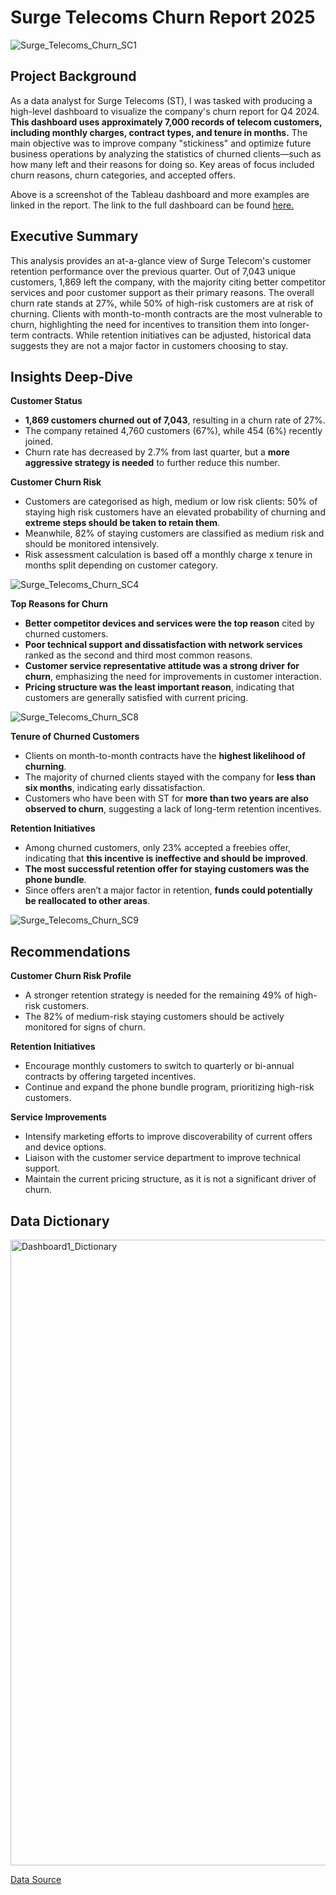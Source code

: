 # Surge Telecoms Churn Report 2025
![Surge_Telecoms_Churn_SC1](https://github.com/user-attachments/assets/e113774e-4b12-4a70-b3b4-b5c8c0bf59d7)

## Project Background
As a data analyst for Surge Telecoms (ST), I was tasked with producing a high-level dashboard to visualize the company's churn report for Q4 2024. **This dashboard uses approximately 7,000 records of telecom customers, including monthly charges, contract types, and tenure in months.** The main objective was to improve company "stickiness" and optimize future business operations by analyzing the statistics of churned clients—such as how many left and their reasons for doing so. Key areas of focus included churn reasons, churn categories, and accepted offers.

Above is a screenshot of the Tableau dashboard and more examples are linked in the report. The link to the full dashboard can be found [here.](https://public.tableau.com/app/profile/neal.alday/viz/PlanetTelecomsChurn/ChurnReportQ2)

## Executive Summary
This analysis provides an at-a-glance view of Surge Telecom's customer retention performance over the previous quarter. Out of 7,043 unique customers, 1,869 left the company, with the majority citing better competitor services and poor customer support as their primary reasons. The overall churn rate stands at 27%, while 50% of high-risk customers are at risk of churning. Clients with month-to-month contracts are the most vulnerable to churn, highlighting the need for incentives to transition them into longer-term contracts. While retention initiatives can be adjusted, historical data suggests they are not a major factor in customers choosing to stay.

## Insights Deep-Dive
**Customer Status**
- **1,869 customers churned out of 7,043**, resulting in a churn rate of 27%.
- The company retained 4,760 customers (67%), while 454 (6%) recently joined.
- Churn rate has decreased by 2.7% from last quarter, but a **more aggressive strategy is needed** to further reduce this number.

**Customer Churn Risk**
- Customers are categorised as high, medium or low risk clients: 50% of staying high risk customers have an elevated probability of churning and **extreme steps should be taken to retain them**.
- Meanwhile, 82% of staying customers are classified as medium risk and should be monitored intensively.
- Risk assessment calculation is based off a monthly charge x tenure in months split depending on customer category.

![Surge_Telecoms_Churn_SC4](https://github.com/user-attachments/assets/1a9f80af-4903-4767-94cf-d996545a25f3)

**Top Reasons for Churn**
- **Better competitor devices and services were the top reason** cited by churned customers.
- **Poor technical support and dissatisfaction with network services** ranked as the second and third most common reasons.
- **Customer service representative attitude was a strong driver for churn**, emphasizing the need for improvements in customer interaction.
- **Pricing structure was the least important reason**, indicating that customers are generally satisfied with current pricing.

![Surge_Telecoms_Churn_SC8](https://github.com/user-attachments/assets/615cc5c3-4e48-4dc3-8c81-f01a20a0191e)

**Tenure of Churned Customers**
- Clients on month-to-month contracts have the **highest likelihood of churning**.
- The majority of churned clients stayed with the company for **less than six months**, indicating early dissatisfaction.
- Customers who have been with ST for **more than two years are also observed to churn**, suggesting a lack of long-term retention incentives.

**Retention Initiatives**
- Among churned customers, only 23% accepted a freebies offer, indicating that **this incentive is ineffective and should be improved**.
- **The most successful retention offer for staying customers was the phone bundle**.
- Since offers aren’t a major factor in retention, **funds could potentially be reallocated to other areas**.

![Surge_Telecoms_Churn_SC9](https://github.com/user-attachments/assets/700c8c5a-20a2-48f5-ae04-b039a1517e22)

## Recommendations
**Customer Churn Risk Profile**
- A stronger retention strategy is needed for the remaining 49% of high-risk customers.
- The 82% of medium-risk staying customers should be actively monitored for signs of churn.

**Retention Initiatives**
- Encourage monthly customers to switch to quarterly or bi-annual contracts by offering targeted incentives.
- Continue and expand the phone bundle program, prioritizing high-risk customers.

**Service Improvements**
- Intensify marketing efforts to improve discoverability of current offers and device options.
- Liaison with the customer service department to improve technical support.
- Maintain the current pricing structure, as it is not a significant driver of churn.

## Data Dictionary
<img width="1001" alt="Dashboard1_Dictionary" src="https://github.com/user-attachments/assets/a32f685b-bd57-401a-989b-b3d140dbbf3a" />

[Data Source](https://mavenanalytics.io/challenges/maven-churn-challenge/8b3b32ff-fb5b-43ff-9fbf-c11f30ee14fe)



